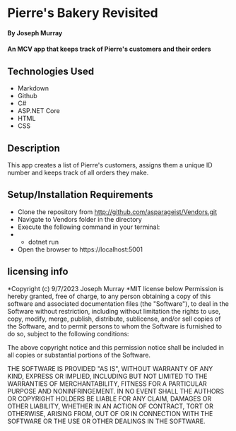 # Pierre's Bakery Revisited

#### By Joseph Murray

#### An MCV app that keeps track of Pierre's customers and their orders

## Technologies Used

- Markdown
- Github
- C#
- ASP.NET Core
- HTML
- CSS

## Description

This app creates a list of Pierre's customers, assigns them a unique ID number and keeps track of all orders they make.

## Setup/Installation Requirements

- Clone the repository from http://github.com/asparageist/Vendors.git
- Navigate to Vendors folder in the directory
- Execute the following command in your terminal:
- - dotnet run
- Open the browser to https://localhost:5001

## licensing info

*Copyright (c) 9/7/2023 Joseph Murray
*MIT license below
Permission is hereby granted, free of charge, to any person obtaining a copy
of this software and associated documentation files (the "Software"), to deal
in the Software without restriction, including without limitation the rights
to use, copy, modify, merge, publish, distribute, sublicense, and/or sell
copies of the Software, and to permit persons to whom the Software is
furnished to do so, subject to the following conditions:

The above copyright notice and this permission notice shall be included in all
copies or substantial portions of the Software.

THE SOFTWARE IS PROVIDED "AS IS", WITHOUT WARRANTY OF ANY KIND, EXPRESS OR
IMPLIED, INCLUDING BUT NOT LIMITED TO THE WARRANTIES OF MERCHANTABILITY,
FITNESS FOR A PARTICULAR PURPOSE AND NONINFRINGEMENT. IN NO EVENT SHALL THE
AUTHORS OR COPYRIGHT HOLDERS BE LIABLE FOR ANY CLAIM, DAMAGES OR OTHER
LIABILITY, WHETHER IN AN ACTION OF CONTRACT, TORT OR OTHERWISE, ARISING FROM,
OUT OF OR IN CONNECTION WITH THE SOFTWARE OR THE USE OR OTHER DEALINGS IN THE
SOFTWARE.
